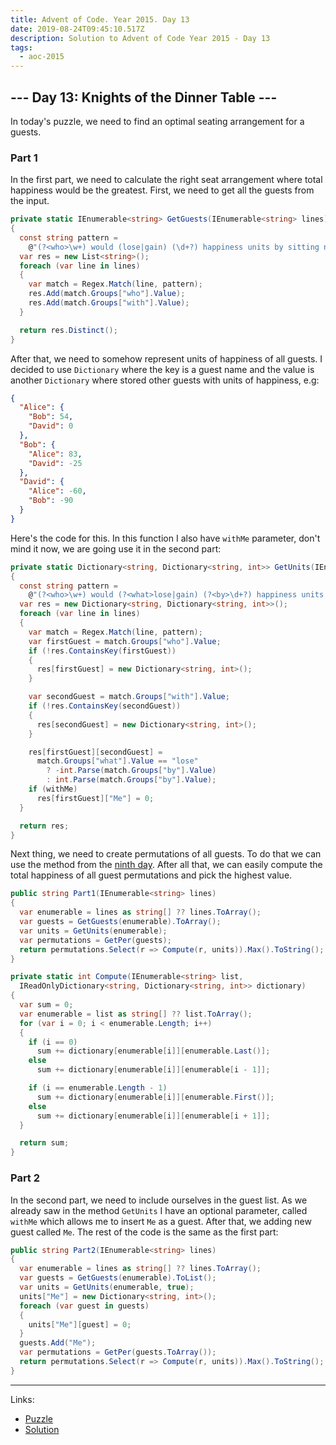 ```yaml
---
title: Advent of Code. Year 2015. Day 13
date: 2019-08-24T09:45:10.517Z
description: Solution to Advent of Code Year 2015 - Day 13
tags:
  - aoc-2015
---
```

## --- Day 13: Knights of the Dinner Table ---

In today's puzzle, we need to find an optimal seating arrangement for a guests.

### Part 1

In the first part, we need to calculate the right seat arrangement where total happiness would be the greatest. First, we need to get all the guests from the input.

```csharp
private static IEnumerable<string> GetGuests(IEnumerable<string> lines)
{
  const string pattern =
    @"(?<who>\w+) would (lose|gain) (\d+?) happiness units by sitting next to (?<with>\w+)";
  var res = new List<string>();
  foreach (var line in lines)
  {
    var match = Regex.Match(line, pattern);
    res.Add(match.Groups["who"].Value);
    res.Add(match.Groups["with"].Value);
  }

  return res.Distinct();
}
```

After that, we need to somehow represent units of happiness of all guests. I decided to use `Dictionary` where the key is a guest name and the value is another `Dictionary` where stored other guests with units of happiness, e.g:

```json
{
  "Alice": {
    "Bob": 54,
    "David": 0
  },
  "Bob": {
    "Alice": 83,
    "David": -25
  },
  "David": {
    "Alice": -60,
    "Bob": -90
  }
}
```

Here's the code for this. In this function I also have `withMe` parameter, don't mind it now, we are going use it in the second part:

```csharp
private static Dictionary<string, Dictionary<string, int>> GetUnits(IEnumerable<string> lines, bool withMe = false)
{
  const string pattern =
    @"(?<who>\w+) would (?<what>lose|gain) (?<by>\d+?) happiness units by sitting next to (?<with>\w+)";
  var res = new Dictionary<string, Dictionary<string, int>>();
  foreach (var line in lines)
  {
    var match = Regex.Match(line, pattern);
    var firstGuest = match.Groups["who"].Value;
    if (!res.ContainsKey(firstGuest))
    {
      res[firstGuest] = new Dictionary<string, int>();
    }

    var secondGuest = match.Groups["with"].Value;
    if (!res.ContainsKey(secondGuest))
    {
      res[secondGuest] = new Dictionary<string, int>();
    }

    res[firstGuest][secondGuest] =
      match.Groups["what"].Value == "lose"
        ? -int.Parse(match.Groups["by"].Value)
        : int.Parse(match.Groups["by"].Value);
    if (withMe)
      res[firstGuest]["Me"] = 0;
  }

  return res;
}
```

Next thing, we need to create permutations of all guests. To do that we can use the method from the [ninth day](/advent-of-code-year-2015-day-9). After all that, we can easily compute the total happiness of all guest permutations and pick the highest value.

```csharp
public string Part1(IEnumerable<string> lines)
{
  var enumerable = lines as string[] ?? lines.ToArray();
  var guests = GetGuests(enumerable).ToArray();
  var units = GetUnits(enumerable);
  var permutations = GetPer(guests);
  return permutations.Select(r => Compute(r, units)).Max().ToString();
}

private static int Compute(IEnumerable<string> list,
  IReadOnlyDictionary<string, Dictionary<string, int>> dictionary)
{
  var sum = 0;
  var enumerable = list as string[] ?? list.ToArray();
  for (var i = 0; i < enumerable.Length; i++)
  {
    if (i == 0)
      sum += dictionary[enumerable[i]][enumerable.Last()];
    else
      sum += dictionary[enumerable[i]][enumerable[i - 1]];

    if (i == enumerable.Length - 1)
      sum += dictionary[enumerable[i]][enumerable.First()];
    else
      sum += dictionary[enumerable[i]][enumerable[i + 1]];
  }

  return sum;
}
```

### Part 2

In the second part, we need to include ourselves in the guest list. As we already saw in the method `GetUnits` I have an optional parameter, called `withMe` which allows me to insert `Me` as a guest. After that, we adding new guest called `Me`. The rest of the code is the same as the first part:

```csharp
public string Part2(IEnumerable<string> lines)
{
  var enumerable = lines as string[] ?? lines.ToArray();
  var guests = GetGuests(enumerable).ToList();
  var units = GetUnits(enumerable, true);
  units["Me"] = new Dictionary<string, int>();
  foreach (var guest in guests)
  {
    units["Me"][guest] = 0;
  }
  guests.Add("Me");
  var permutations = GetPer(guests.ToArray());
  return permutations.Select(r => Compute(r, units)).Max().ToString();
}
```

- - -

Links:

* [Puzzle](https://adventofcode.com/2015/day/13)
* [Solution](https://github.com/PDmatrix/advent-of-code/tree/master/CSharp/Solutions/2015/13)
